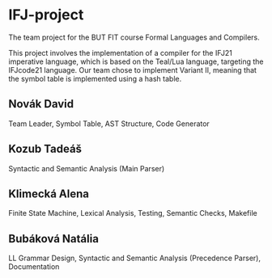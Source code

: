 # IFJ-project
The team project for the BUT FIT course Formal Languages and Compilers.

This project involves the implementation of a compiler for the IFJ21 imperative language, which is based on the Teal/Lua language, targeting the IFJcode21 language. Our team chose to implement Variant II, meaning that the symbol table is implemented using a hash table.

## Novák David 
Team Leader, Symbol Table, AST Structure, Code Generator
## Kozub Tadeáš 
Syntactic and Semantic Analysis (Main Parser)
## Klimecká Alena 
Finite State Machine, Lexical Analysis, Testing, Semantic Checks, Makefile 
## Bubáková Natália 
LL Grammar Design, Syntactic and Semantic Analysis (Precedence Parser), Documentation

